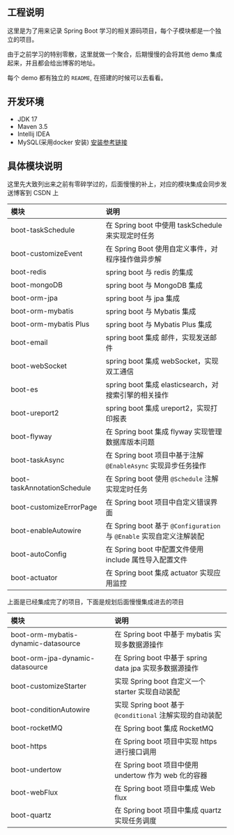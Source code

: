 ## 工程说明

这里是为了用来记录 Spring Boot 学习的相关源码项目，每个子模块都是一个独立的项目。

由于之前学习的特别零散，这里就做一个聚合，后期慢慢的会将其他 demo 集成起来，并且都会给出博客的地址。

每个 demo 都有独立的 `README`, 在搭建的时候可以去看看。

## 开发环境

- JDK 17
- Maven 3.5 
- Intellij IDEA
- MySQL(采用docker 安装) [安装参考链接](https://blog.csdn.net/qq_18948359/article/details/125486934?spm=1001.2014.3001.5502)

## 具体模块说明

这里先大致列出来之前有零碎学过的，后面慢慢的补上，对应的模块集成会同步发送博客到 CSDN 上

| 模块                                  | 说明                                                             |
|:------------------------------------|:---------------------------------------------------------------|
| boot-taskSchedule                   | 在 Spring boot 中使用 taskSchedule 来实现定时任务                         |
| boot-customizeEvent                 | 在 Spring Boot 使用自定义事件，对程序操作做异步解                                |
| boot-redis                          | spring boot 与 redis 的集成                                        |
| boot-mongoDB                        | spring boot 与 MongoDB 集成                                       |
| boot-orm-jpa                        | spring boot 与 jpa 集成                                           |
| boot-orm-mybatis                    | spring boot 与 Mybatis 集成                                       |
| boot-orm-mybatis Plus               | spring boot 与 Mybatis Plus 集成                                  |
| boot-email                          | spring boot 集成 邮件，实现发送邮件                                       |
| boot-webSocket                      | spring boot 集成 webSocket，实现双工通信                                |
| boot-es                             | spring boot 集成 elasticsearch，对搜索引擎的相关操作                        |
| boot-ureport2                       | spring boot 集成 ureport2，实现打印报表                                 |
| boot-flyway                         | 在 Spring boot 集成 flyway 实现管理数据库版本问题                            |
| boot-taskAsync                      | 在 Spring boot 项目中基于注解 `@EnableAsync` 实现异步任务操作                  |
| boot-taskAnnotationSchedule         | 在 Spring boot 使用 `@Schedule` 注解实现定时任务                          |
| boot-customizeErrorPage             | 在 Spring boot 项目中自定义错误界面                                       |
| boot-enableAutowire                 | 在 Spring boot 基于  `@Configuration` 与 `@Enable` 实现自定义注解装配       |
| boot-autoConfig                     | 在 Spring boot 中配置文件使用 include 属性导入配置文件                         |
| boot-actuator                       | 在 Spring boot 集成 actuator 实现应用监控                               |

上面是已经集成完了的项目，下面是规划后面慢慢集成进去的项目

| 模块                                  | 说明                                          |
|:------------------------------------|:--------------------------------------------|
| boot-orm-mybatis-dynamic-datasource | 在 Spring boot 中基于 mybatis 实现多数据源操作          |
| boot-orm-jpa-dynamic-datasource     | 在 Spring boot 中基于 spring data jpa 实现多数据源操作  |
| boot-customizeStarter               | 实现 Spring boot 自定义一个 starter  实现自动装配        |
| boot-conditionAutowire              | 实现 Spring boot 基于 `@conditional` 注解实现的自动装配  |
| boot-rocketMQ                       | 在 Spring boot 集成 RocketMQ                   |
| boot-https                          | 在 Spring boot 项目中实现 https 进行接口调用            |
| boot-undertow                       | 在 Spring boot 项目中使用 undertow 作为 web 化的容器    |
| boot-webFlux                        | 在 Spring boot 项目中集成 Web flux                |
| boot-quartz                         | 在 Spring boot 项目中集成 quartz 实现任务调度           |
